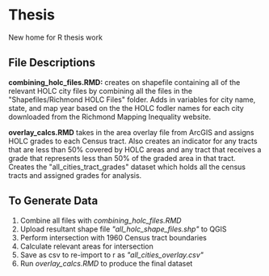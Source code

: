 # Thesis

New home for R thesis work

## File Descriptions

**combining_holc_files.RMD:** creates on shapefile containing all of the relevant HOLC city files by combining all the files in the "Shapefiles/Richmond HOLC Files" folder. Adds in variables for city name, state, and map year based on the the HOLC fodler names for each city downloaded from the Richmond Mapping Inequality website.

**overlay_calcs.RMD** takes in the area overlay file from ArcGIS and assigns HOLC grades to each Census tract. Also creates an indicator for any tracts that are less than 50% covered by HOLC areas and any tract that receives a grade that represents less than 50% of the graded area in that tract. Creates the "all_cities_tract_grades" dataset which holds all the census tracts and assigned grades for analysis. 

## To Generate Data

1) Combine all files with *combining_holc_files.RMD*
2) Upload resultant shape file *"all_holc_shape_files.shp"* to QGIS
3) Perform intersection with 1960 Census tract boundaries
4) Calculate relevant areas for intersection
5) Save as csv to re-import to r as *"all_cities_overlay.csv"*
6) Run *overlay_calcs.RMD* to produce the final dataset